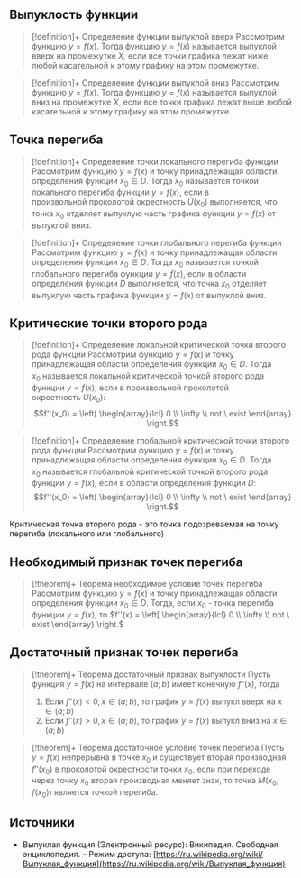 ## Выпуклость функции
> [!definition]+ Определение функции выпуклой вверх
> Рассмотрим функцию $y = f(x)$. Тогда функцию $y = f(x)$ называется выпуклой вверх на промежутке $X$, если все точки графика лежат ниже любой касательной к этому графику на этом промежутке. 

> [!definition]+ Определение функции выпуклой вниз
> Рассмотрим функцию $y = f(x)$. Тогда функцию $y = f(x)$ называется выпуклой вниз на промежутке $X$, если все точки графика лежат выше любой касательной к этому графику на этом промежутке.  

## Точка перегиба
> [!definition]+ Определение точки локального перегиба функции
> Рассмотрим функцию $y=f(x)$ и точку принадлежащая области определения функции $x_0 \in D$. Тогда $x_{0}$ называется точкой локального перегиба функции ${\displaystyle y=f(x),}$ если в произвольной проколотой окрестность ${\displaystyle {\dot {U}}(x_{0})}$ выполняется, что точка $x_0$ отделяет выпуклую часть графика функции $y=f(x)$ от выпуклой вниз. 

> [!definition]+ Определение точки глобального перегиба функции
> Рассмотрим функцию $y=f(x)$ и точку принадлежащая области определения функции $x_0 \in D$. Тогда $x_{0}$ называется точкой глобального перегиба функции ${\displaystyle y=f(x),}$ если в области определения функции $D$ выполняется, что точка $x_0$ отделяет выпуклую часть графика функции $y=f(x)$ от выпуклой вниз. 

## Критические точки второго рода
> [!definition]+ Определение локальной критической точки второго рода функции 
> Рассмотрим функцию $y=f(x)$ и точку принадлежащая области определения функции $x_0 \in D$. Тогда $x_{0}$ называется локальной критической точкой второго рода функции ${\displaystyle y=f(x),}$ если в произвольной проколотой окрестность ${\displaystyle {\dot {U}}(x_{0})}$: $$f''(x_0) = \left[ \begin{array}{lcl} 0 \\ \infty \\ not \ exist  \end{array} \right.$$

> [!definition]+ Определение глобальной критической точки второго рода функции 
> Рассмотрим функцию $y=f(x)$ и точку принадлежащая области определения функции $x_0 \in D$. Тогда $x_{0}$ называется глобальной критической точкой второго рода функции ${\displaystyle y=f(x),}$ если в области определения функции $D$: $$f''(x_0) = \left[ \begin{array}{lcl} 0 \\ \infty \\ not \ exist  \end{array} \right.$$

Критическая точка второго рода - это точка подозреваемая на точку перегиба (локального или глобального)

## Необходимый признак точек перегиба
> [!theorem]+ Теорема необходимое условие точек перегиба
> Рассмотрим функцию $y=f(x)$ и точку принадлежащая области определения функции $x_0 \in D$. Тогда, если  $x_0$ - точка перегиба функции $y =f(x)$, то $f''(x) = \left[ \begin{array}{lcl} 0 \\ \infty \\ not \ exist  \end{array} \right.$

## Достаточный признак точек перегиба
> [!theorem]+ Теорема достаточный признак выпуклости
> Пусть функция $y =f(x)$ на интервале $(a;b)$ имеет конечную $f''(x)$, тогда
> 1. Если $f''(x) < 0, x \in (a;b)$, то график $y=f(x)$ выпукл вверх на $x \in (a;b)$
> 2. Если $f''(x) > 0, x \in (a;b)$, то график $y=f(x)$ выпукл вниз на $x \in (a;b)$

> [!theorem]+ Теорема достаточное условие точек перегиба
> Пусть $y = f(x)$ непрерывна в точке $x_0$ и существует вторая производная $f''(x_0)$ в проколотой окрестности точки $x_0$, если при переходе через точку $x_0$ вторая производная меняет знак, то точка $M(x_0; f(x_0))$ является точкой перегиба. 

## Источники
* Выпуклая функция (Электронный ресурс): Википедия. Свободная энциклопедия. – Режим доступа: [https://ru.wikipedia.org/wiki/Выпуклая_функция](https://ru.wikipedia.org/wiki/Выпуклая_функция)
